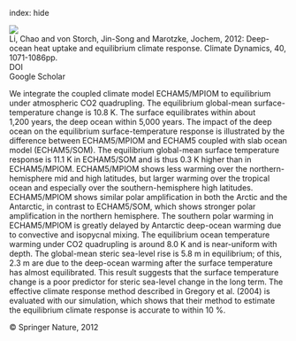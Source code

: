index: hide

<div class="Citation">
    <div class="Citation-thumb CitationThumb-linked"  data-href="https://doi.org/10.1007/s00382-012-1350-z">
      <img src="https://static.claimspace.cloud/climate-study-static/refs/thumbs/9/Li_et_al_2012a-thumb.png" />
    </div>

  <div class="Citation-body">
    <div class="Citation-text">Li, Chao and von Storch, Jin-Song and Marotzke, Jochem, 2012: Deep-ocean heat uptake and equilibrium climate response. <span class="Article-journal">Climate Dynamics, </span><span class="Article-volume">40, </span>1071-1086pp.</div>
    <div class="Citation-links">
      <div class="CitationLink" data-href="https://doi.org/10.1007/s00382-012-1350-z">
        <div class="CitationLink-icon CitationLink-Doi"></div>
        <div class="CitationLink-text">DOI</div>
      </div>
      <div class="CitationLink" data-href="https://scholar.google.com/scholar?q=10.1007/s00382-012-1350-z">
        <div class="CitationLink-icon CitationLink-Scholar"></div>
        <div class="CitationLink-text">Google Scholar</div>
      </div>
    </div>
  </div>
</div>

We integrate the coupled climate model ECHAM5/MPIOM to equilibrium under atmospheric CO2 quadrupling. The equilibrium global-mean surface-temperature change is 10.8 K. The surface equilibrates within about 1,200 years, the deep ocean within 5,000 years. The impact of the deep ocean on the equilibrium surface-temperature response is illustrated by the difference between ECHAM5/MPIOM and ECHAM5 coupled with slab ocean model (ECHAM5/SOM). The equilibrium global-mean surface temperature response is 11.1 K in ECHAM5/SOM and is thus 0.3 K higher than in ECHAM5/MPIOM. ECHAM5/MPIOM shows less warming over the northern-hemisphere mid and high latitudes, but larger warming over the tropical ocean and especially over the southern-hemisphere high latitudes. ECHAM5/MPIOM shows similar polar amplification in both the Arctic and the Antarctic, in contrast to ECHAM5/SOM, which shows stronger polar amplification in the northern hemisphere. The southern polar warming in ECHAM5/MPIOM is greatly delayed by Antarctic deep-ocean warming due to convective and isopycnal mixing. The equilibrium ocean temperature warming under CO2 quadrupling is around 8.0 K and is near-uniform with depth. The global-mean steric sea-level rise is 5.8 m in equilibrium; of this, 2.3 m are due to the deep-ocean warming after the surface temperature has almost equilibrated. This result suggests that the surface temperature change is a poor predictor for steric sea-level change in the long term. The effective climate response method described in Gregory et al. (2004) is evaluated with our simulation, which shows that their method to estimate the equilibrium climate response is accurate to within 10 %.

<div class="Citation-copy">
&copy; Springer Nature, 2012
</div>